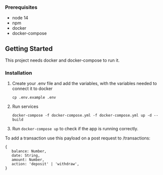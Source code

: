 ### Prerequisites

- node 14
- npm
- docker
- docker-compose

## Getting Started

This project needs docker and docker-compose to run it.

### Installation

1. Create your .env file and add the variables, with the variables needed to connect it to docker
   ```shell
   cp .env.example .env
   ```
2. Run services
   ```shell
   docker-compose -f docker-compose.yml -f docker-compose.yml up -d --build
   ```
3. Run `docker-compose up` to check if the app is running correctly.

To add a transaction use this payload on a post request to /transactions:

```
{
   balance: Number,
   date: String,
   amount: Number,
   action: 'deposit' | 'withdraw',
}
```
